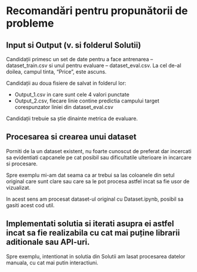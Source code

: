 # Recomandări pentru propunătorii de probleme

## Input si Output (v. si folderul Solutii)

Candidații primesc un set de date pentru a face antrenarea – dataset_train.csv si unul pentru evaluare – dataset_eval.csv. La cel de-al doilea, campul tinta, “Price”, este ascuns.

Candidații au doua fisiere de salvat in folderul lor:

- Output_1.csv in care sunt cele 4 valori punctate
- Output_2.csv, fiecare linie contine predictia campului target corespunzator liniei din dataset_eval.csv

Candidații trebuie sa știe dinainte metrica de evaluare.

## Procesarea si crearea unui dataset

Porniti de la un dataset existent, nu foarte cunoscut de preferat dar incercati sa evidentiati capcanele pe cat posibil sau dificultatile ulterioare in incarcare si procesare.

Spre exemplu mi-am dat seama ca ar trebui sa las coloanele din setul original care sunt clare sau care sa le pot procesa astfel incat sa fie usor de vizualizat.

In acest sens am procesat dataset-ul original cu Dataset.ipynb, posibil sa gasiti acest cod util.

## Implementati solutia si iterati asupra ei astfel incat sa fie realizabila cu cat mai puține librarii aditionale sau API-uri.

Spre exemplu, intentionat in solutia din Solutii am lasat procesarea datelor manuala, cu cat mai putin interactiuni.
